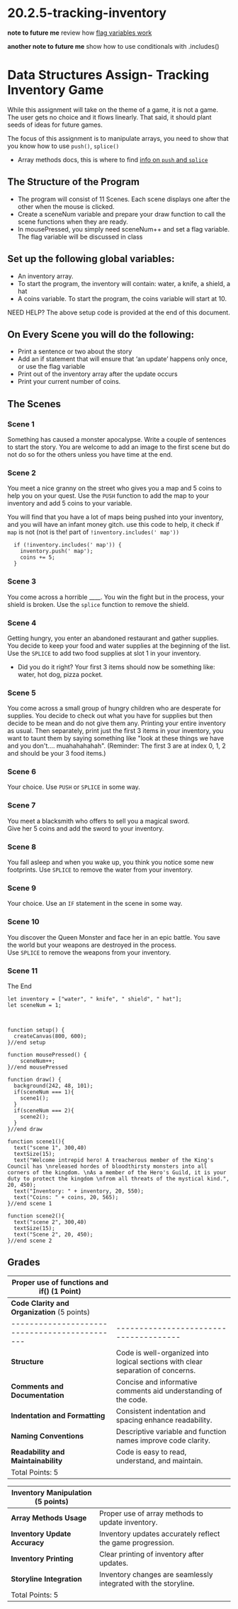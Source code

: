 # 20.2.5-tracking-inventory

**note to future me** review how [flag variables work](https://youtu.be/lZ51aXq-VIg?si=zanp8y2APElS-2mC)

**another note to future me** show how to use conditionals with .includes()


# Data Structures Assign- Tracking Inventory Game

While this assignment will take on the theme of a game, it is not a game.  The user gets no choice and it flows linearly.  That said, it should plant seeds of ideas for future games.

The focus of this assignment is to manipulate arrays, you need to show that you know how to use `push()`, `splice()`
  - Array methods docs, this is where to find [info on `push` and `splice`](https://www.w3schools.com/js/js_array_methods.asp)

## The Structure of the Program

- The program will consist of 11 Scenes. Each scene displays one after the other when the mouse is clicked.
- Create a sceneNum variable and prepare your draw function to call the scene functions when they are ready.
- In mousePressed, you simply need sceneNum++ and set a flag variable.  The flag variable will be discussed in class

## Set up the following global variables:
- An inventory array.  
- To start the program, the inventory will contain: water, a knife, a shield, a hat
- A coins variable. To start the program, the coins variable will start at 10.

NEED HELP?  The above setup code is provided at the end of this document.

## On Every Scene you will do the following:
- Print a sentence or two about the story
- Add an if statement that will ensure that ‘an update’ happens only once, or use the flag variable
- Print out of the inventory array after the update occurs
- Print your current number of coins.



## The Scenes

### Scene 1
Something has caused a monster apocalypse.  Write a couple of sentences to start the story.
You are welcome to add an image to the first scene but do not do so for the others unless you have time at the end.

### Scene 2
You meet a nice granny on the street who gives you a map and 5 coins to help you on your quest.
Use the `PUSH` function to add the map to your inventory and add 5 coins to your variable.

You will find that you have a lot of maps being pushed into your inventory, and you will have an infant money gitch. 
use this code to help, it check if ` map` is not (not is the! part of `!inventory.includes(' map'))`
```
  if (!inventory.includes(' map')) {
    inventory.push(' map');
    coins += 5;
  }
```

### Scene 3
You come across a horrible ____.  You win the fight but in the process, your shield is broken.
Use the `splice` function to remove the shield.

### Scene 4
Getting hungry, you enter an abandoned restaurant and gather supplies.  
You decide to keep your food and water supplies at the beginning of the list.  Use the `SPLICE` to add two food supplies at slot 1 in your inventory.
- Did you do it right? Your first 3 items should now be something like: water, hot dog, pizza pocket.

### Scene 5
You come across a small group of hungry children who are desperate for supplies.  You decide to check out what you have for supplies but then decide to be mean and do not give them any.
Printing your entire inventory as usual.  Then separately, print just the first 3 items in your inventory, you want to taunt them by saying something like "look at these things we have and you don't.... muahahahahah".  (Reminder: The first 3 are at index 0, 1, 2 and should be your 3 food items.)

  
### Scene 6
Your choice.  Use `PUSH` or `SPLICE` in some way.


### Scene 7
You meet a blacksmith who offers to sell you a magical sword.  
Give her 5 coins and add the sword to your inventory.


### Scene 8
You fall asleep and when you wake up, you think you notice some new footprints.
Use `SPLICE` to remove the water from your inventory.


### Scene 9
Your choice.  Use an `IF` statement in the scene in some way.


### Scene 10
You discover the Queen Monster and face her in an epic battle. You save the world but your weapons are destroyed in the process.  
Use `SPLICE` to remove the weapons from your inventory.


### Scene 11
The End




```
let inventory = ["water", " knife", " shield", " hat"];
let sceneNum = 1;



function setup() {
  createCanvas(800, 600);
}//end setup

function mousePressed() {
    sceneNum++;
}//end mousePressed

function draw() {
  background(242, 48, 101);
  if(sceneNum === 1){
    scene1();
  }
  if(sceneNum === 2){
    scene2();
  }
}//end draw

function scene1(){
  text("scene 1", 300,40)
  textSize(15);
  text("Welcome intrepid hero! A treacherous member of the King's Council has \nreleased hordes of bloodthirsty monsters into all corners of the kingdom. \nAs a member of the Hero's Guild, it is your duty to protect the kingdom \nfrom all threats of the mystical kind.", 20, 450);
  text("Inventory: " + inventory, 20, 550);
  text("Coins: " + coins, 20, 565);  
}//end scene 1

function scene2(){
  text("scene 2", 300,40)
  textSize(15);
  text("Scene 2", 20, 450);
}//end scene 2
```

## Grades 

| **Proper use of functions and if()**   (1 Point) | |
|---------------------------------------------|--------------------------------------|
| **Code Clarity and Organization** (5 points) |                                      |
|---------------------------------------------|--------------------------------------|
| **Structure**                   | Code is well-organized into logical sections with clear separation of concerns. |
| **Comments and Documentation**     | Concise and informative comments aid understanding of the code. |
| **Indentation and Formatting**   | Consistent indentation and spacing enhance readability. |
| **Naming Conventions**          | Descriptive variable and function names improve code clarity. |
| **Readability and Maintainability**  | Code is easy to read, understand, and maintain. |
| Total Points: 5                             |                                      |

| **Inventory Manipulation** (5 points)      |                                      |
|--------------------------------------------|--------------------------------------|
| **Array Methods Usage**          | Proper use of array methods to update inventory. |
| **Inventory Update Accuracy**   | Inventory updates accurately reflect the game progression. |
| **Inventory Printing**            | Clear printing of inventory after updates. |
| **Storyline Integration**         | Inventory changes are seamlessly integrated with the storyline. |
| Total Points: 5                            |                                      |
